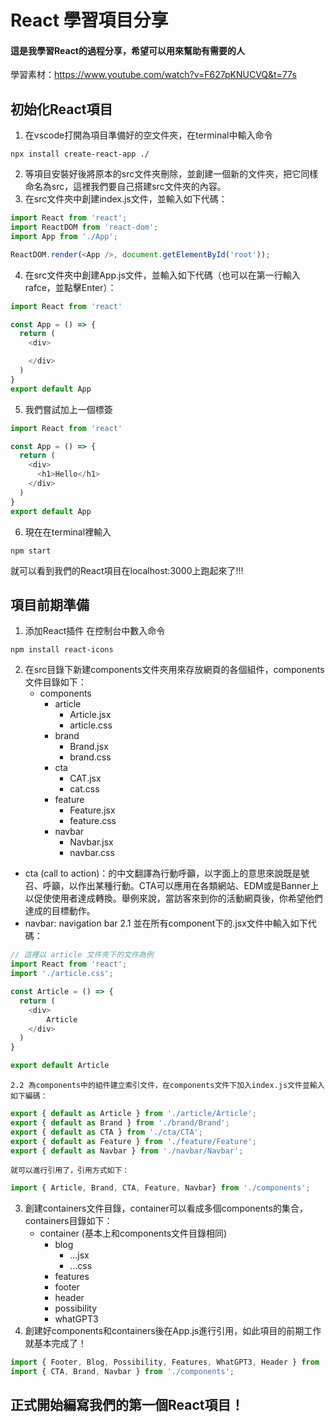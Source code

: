 # React 學習項目分享
#### 這是我學習React的過程分享，希望可以用來幫助有需要的人
學習素材：https://www.youtube.com/watch?v=F627pKNUCVQ&t=77s

## 初始化React項目
1. 在vscode打開為項目準備好的空文件夾，在terminal中輸入命令 
```
npx install create-react-app ./
```
2. 等項目安裝好後將原本的src文件夾刪除，並創建一個新的文件夾，把它同樣命名為src，這裡我們要自己搭建src文件夾的內容。
3. 在src文件夾中創建index.js文件，並輸入如下代碼：
``` javascript
import React from 'react';
import ReactDOM from 'react-dom';
import App from './App';

ReactDOM.render(<App />, document.getElementById('root'));
```
4. 在src文件夾中創建App.js文件，並輸入如下代碼（也可以在第一行輸入rafce，並點擊Enter）：
``` javascript
import React from 'react'

const App = () => {
  return (
    <div>

    </div>
  )
}
export default App 
```
5. 我們嘗試加上一個標簽
``` javascript
import React from 'react'

const App = () => {
  return (
    <div>
      <h1>Hello</h1>
    </div>
  )
}
export default App 
```
6. 現在在terminal裡輸入
```
npm start
```
就可以看到我們的React項目在localhost:3000上跑起來了!!!
## 項目前期準備
1. 添加React插件
在控制台中數入命令
```
npm install react-icons
```
2. 在src目錄下新建components文件夾用來存放網頁的各個組件，components文件目錄如下：
    - components
        - article
            - Article.jsx
            - article.css 
        - brand
            - Brand.jsx
            - brand.css
        - cta
            - CAT.jsx
            - cat.css
        - feature
            - Feature.jsx
            - feature.css
        - navbar
            - Navbar.jsx
            - navbar.css
* cta (call to action)：的中文翻譯為行動呼籲，以字面上的意思來說既是號召、呼籲，以作出某種行動。CTA可以應用在各類網站、EDM或是Banner上以促使使用者達成轉換。舉例來說，當訪客來到你的活動網頁後，你希望他們達成的目標動作。
* navbar: navigation bar
    2.1 並在所有component下的.jsx文件中輸入如下代碼：
```javascript
// 這裡以 article 文件夾下的文件為例
import React from 'react';
import './article.css';

const Article = () => {
  return (
    <div>
        Article
    </div>
  )
}

export default Article
```

    2.2 為components中的組件建立索引文件，在components文件下加入index.js文件並輸入如下編碼：
    
``` javascript
export { default as Article } from './article/Article';
export { default as Brand } from './brand/Brand';
export { default as CTA } from './cta/CTA';
export { default as Feature } from './feature/Feature';
export { default as Navbar } from './navbar/Navbar';
```
    就可以進行引用了，引用方式如下：
```javascript
import { Article, Brand, CTA, Feature, Navbar} from './components';
```
3. 創建containers文件目錄，container可以看成多個components的集合，containers目錄如下：
    - container (基本上和components文件目錄相同)
        - blog
            - ...jsx
            - ...css
        - features
        - footer
        - header
        - possibility
        - whatGPT3
4. 創建好components和containers後在App.js進行引用，如此項目的前期工作就基本完成了！
``` javascript
import { Footer, Blog, Possibility, Features, WhatGPT3, Header } from './containers';
import { CTA, Brand, Navbar } from './components';
```
## 正式開始編寫我們的第一個React項目！




<!--
**ZhangChingYu/ZhangChingYu** is a ✨ _special_ ✨ repository because its `README.md` (this file) appears on your GitHub profile.

Here are some ideas to get you started:

- 🔭 I’m currently working on ...
- 🌱 I’m currently learning ...
- 👯 I’m looking to collaborate on ...
- 🤔 I’m looking for help with ...
- 💬 Ask me about ...
- 📫 How to reach me: ...
- 😄 Pronouns: ...
- ⚡ Fun fact: ...
-->
